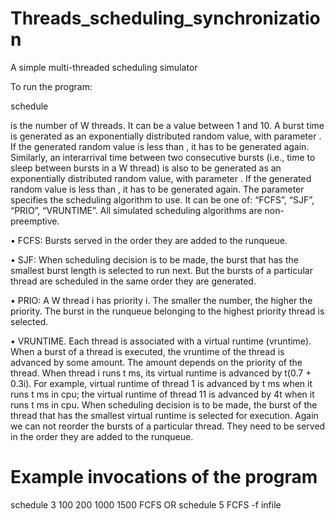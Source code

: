 # Threads_scheduling_synchronization
A simple multi-threaded scheduling simulator

To run the program:

schedule <N> <minB> <avgB> <minA> <avgA> <ALG>
  
 <N> is the number of W threads. It can be a value between 1 and 10. 
 A burst time is generated as an exponentially distributed random value, with parameter <avgB>. 
 If the generated random value is less than <minB>, it has to be generated again. 
 Similarly, an interarrival time between two consecutive bursts (i.e., time to sleep between bursts in a W thread) is also to be generated as an exponentially
 distributed random value, with parameter <avgA>. 
 If the generated random value is less than <minA>, it has to be generated again. 
 The <ALG> parameter specifies the scheduling algorithm to use. It can be one of: “FCFS”, “SJF”, “PRIO”, “VRUNTIME”. All simulated scheduling algorithms are non-preemptive.
   
• FCFS: Bursts served in the order they are added to the runqueue.
   
• SJF: When scheduling decision is to be made, the burst that has the smallest burst
  length is selected to run next. But the bursts of a particular thread are
  scheduled in the same order they are generated.
   
• PRIO: A W thread i has priority i. The smaller the number, the higher the priority.
  The burst in the runqueue belonging to the highest priority thread is selected.
  
• VRUNTIME. Each thread is associated with a virtual runtime (vruntime). When a
  burst of a thread is executed, the vruntime of the thread is advanced by some
  amount. The amount depends on the priority of the thread. When thread i runs t
  ms, its virtual runtime is advanced by t(0.7 + 0.3i). For example, virtual runtime
  of thread 1 is advanced by t ms when it runs t ms in cpu; the virtual runtime of
  thread 11 is advanced by 4t when it runs t ms in cpu. When scheduling decision is
  to be made, the burst of the thread that has the smallest virtual runtime is selected
  for execution. Again we can not reorder the bursts of a particular thread. They
  need to be served in the order they are added to the runqueue. 
   
# Example invocations of the program
   
   schedule 3 100 200 1000 1500 FCFS
   OR
   schedule 5 FCFS -f infile
   
   
